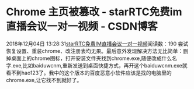 # Chrome 主页被篡改 - starRTC免费im直播会议一对一视频 - CSDN博客
2018年12月04日 13:28:31[starRTC免费IM直播会议一对一视频](https://me.csdn.net/elesos)阅读数：190
尝试恢复设置、重装chrome、改注册表均无果。最后意外发现解决方法无比简单：删掉桌面上的chrome图标，打开安装文件夹找到chrome.exe,随便改成什么名字.exe,比如baiduwcnm,重新发送到桌面快捷方式，再开这个baiduwcnm.exe就看不到hao123了。我中的这个版本的百度恶意小软件应该是找的电脑里的chrome.exe,让它找不到就好了。
